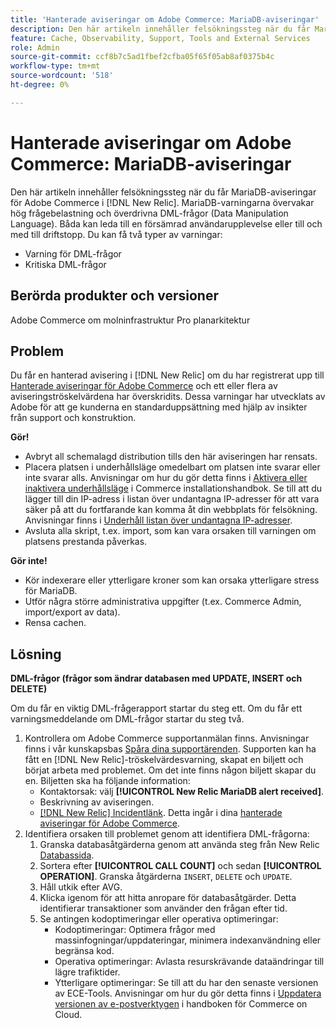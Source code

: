 ```yaml
---
title: 'Hanterade aviseringar om Adobe Commerce: MariaDB-aviseringar'
description: Den här artikeln innehåller felsökningssteg när du får MariaDB-aviseringar för Adobe Commerce i  [!DNL New Relic]. MariaDB-varningarna övervakar hög frågebelastning och överdrivna DML-frågor (Data Manipulation Language). Båda kan leda till en försämrad användarupplevelse eller till och med till driftstopp. Du kan få två typer av varningar.
feature: Cache, Observability, Support, Tools and External Services
role: Admin
source-git-commit: ccf8b7c5ad1fbef2cfba05f65f05ab8af0375b4c
workflow-type: tm+mt
source-wordcount: '518'
ht-degree: 0%

---
```



# Hanterade aviseringar om Adobe Commerce: MariaDB-aviseringar

Den här artikeln innehåller felsökningssteg när du får MariaDB-aviseringar för Adobe Commerce i [!DNL New Relic]. MariaDB-varningarna övervakar hög frågebelastning och överdrivna DML-frågor (Data Manipulation Language). Båda kan leda till en försämrad användarupplevelse eller till och med till driftstopp. Du kan få två typer av varningar:

* Varning för DML-frågor
* Kritiska DML-frågor

## Berörda produkter och versioner

Adobe Commerce om molninfrastruktur Pro planarkitektur

## Problem

Du får en hanterad avisering i [!DNL New Relic] om du har registrerat upp till [Hanterade aviseringar för Adobe Commerce](managed-alerts-for-magento-commerce.md) och ett eller flera av aviseringströskelvärdena har överskridits. Dessa varningar har utvecklats av Adobe för att ge kunderna en standarduppsättning med hjälp av insikter från support och konstruktion.

**Gör!**

* Avbryt all schemalagd distribution tills den här aviseringen har rensats.
* Placera platsen i underhållsläge omedelbart om platsen inte svarar eller inte svarar alls. Anvisningar om hur du gör detta finns i [Aktivera eller inaktivera underhållsläge](https://experienceleague.adobe.com/sv/docs/commerce-operations/installation-guide/tutorials/maintenance-mode) i Commerce installationshandbok. Se till att du lägger till din IP-adress i listan över undantagna IP-adresser för att vara säker på att du fortfarande kan komma åt din webbplats för felsökning. Anvisningar finns i [Underhåll listan över undantagna IP-adresser](https://experienceleague.adobe.com/sv/docs/commerce-operations/installation-guide/tutorials/maintenance-mode#maintain-the-list-of-exempt-ip-addresses).
* Avsluta alla skript, t.ex. import, som kan vara orsaken till varningen om platsens prestanda påverkas.

**Gör inte!**

* Kör indexerare eller ytterligare kroner som kan orsaka ytterligare stress för MariaDB.
* Utför några större administrativa uppgifter (t.ex. Commerce Admin, import/export av data).
* Rensa cachen.

## Lösning

**DML-frågor (frågor som ändrar databasen med UPDATE, INSERT och DELETE)**

Om du får en viktig DML-frågerapport startar du steg ett. Om du får ett varningsmeddelande om DML-frågor startar du steg två.

1. Kontrollera om Adobe Commerce supportanmälan finns. Anvisningar finns i vår kunskapsbas [Spåra dina supportärenden](https://experienceleague.adobe.com/sv/docs/commerce-knowledge-base/kb/help-center-guide/magento-help-center-user-guide#track-support-case). Supporten kan ha fått en [!DNL New Relic]-tröskelvärdesvarning, skapat en biljett och börjat arbeta med problemet. Om det inte finns någon biljett skapar du en. Biljetten ska ha följande information:
   * Kontaktorsak: välj **[!UICONTROL New Relic MariaDB alert received]**.
   * Beskrivning av aviseringen.
   * [[!DNL New Relic] Incidentlänk](https://docs.newrelic.com/docs/alerts-applied-intelligence/new-relic-alerts/alert-incidents/view-violation-event-details-incidents). Detta ingår i dina [hanterade aviseringar för Adobe Commerce](managed-alerts-for-magento-commerce.md).
1. Identifiera orsaken till problemet genom att identifiera DML-frågorna:
   1. Granska databasåtgärderna genom att använda steg från New Relic [Databassida](https://docs.newrelic.com/docs/apm/apm-ui-pages/monitoring/databases-page-view-operations-throughput-response-time).
   1. Sortera efter **[!UICONTROL CALL COUNT]** och sedan **[!UICONTROL OPERATION]**. Granska åtgärderna `INSERT`, `DELETE` och `UPDATE`.
   1. Håll utkik efter AVG.
   1. Klicka igenom för att hitta anropare för databasåtgärder. Detta identifierar transaktioner som använder den frågan efter tid.
   1. Se antingen kodoptimeringar eller operativa optimeringar:
      * Kodoptimeringar: Optimera frågor med massinfogningar/uppdateringar, minimera indexanvändning eller begränsa kod.
      * Operativa optimeringar: Avlasta resurskrävande dataändringar till lägre trafiktider.
      * Ytterligare optimeringar: Se till att du har den senaste versionen av ECE-Tools. Anvisningar om hur du gör detta finns i [Uppdatera versionen av e-postverktygen](https://experienceleague.adobe.com/sv/docs/commerce-on-cloud/user-guide/dev-tools/ece-tools/update-package) i handboken för Commerce on Cloud.
